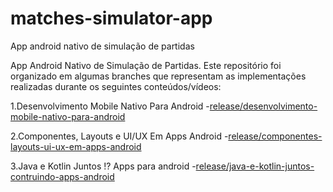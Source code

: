 # matches-simulator-app
App android nativo de simulação de partidas

App Android Nativo de Simulação de Partidas. Este repositório foi organizado em algumas branches que representam as implementações realizadas durante os seguintes conteúdos/vídeos:

1.Desenvolvimento Mobile Nativo Para Android
   -[release/desenvolvimento-mobile-nativo-para-android](release/desenvolvimento-mobile-nativo-para-android)

2.Componentes, Layouts e UI/UX Em Apps Android
   -[release/componentes-layouts-ui-ux-em-apps-android](release/componentes-layout-ui-ux-em-apps-android)
   
   3.Java e Kotlin Juntos !? Apps para android
   -[release/java-e-kotlin-juntos-contruindo-apps-android](https://github.com/RaykarFran/matches-simulator-app/tree/release/java-e-kotlin-juntos-contruindo-apps-android)
